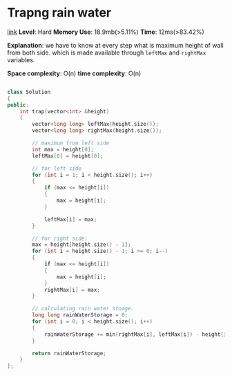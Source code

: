 # Trapng rain water

[link](https://leetcode.com/problems/trapping-rain-water/submissions/)
**Level**: Hard
**Memory Use**: 18.9mb(>5.11%)
**Time**: 12ms(>83.42%)

**Explanation**:
we have to know at every step what is maximum height of wall from both side. which is made available through `leftMax` and `rightMax` variables.

**Space complexity**: O(n)
**time complexity**: O(n)

```cpp

class Solution
{
public:
    int trap(vector<int> &height)
    {
        vector<long long> leftMax(height.size());
        vector<long long> rightMax(height.size());

        // maximum from left side
        int max = height[0];
        leftMax[0] = height[0];

        // for left side
        for (int i = 1; i < height.size(); i++)
        {
            if (max <= height[i])
            {
                max = height[i];
            }

            leftMax[i] = max;
        }

        // for right side:
        max = height[height.size() - 1];
        for (int i = height.size() - 1; i >= 0; i--)
        {
            if (max <= height[i])
            {
                max = height[i];
            }
            rightMax[i] = max;
        }

        // calculating rain water stoage.
        long long rainWaterStorage = 0;
        for (int i = 0; i < height.size(); i++)
        {
            rainWaterStorage += min(rightMax[i], leftMax[i]) - height[i];
        }

        return rainWaterStorage;
    }
};
```
